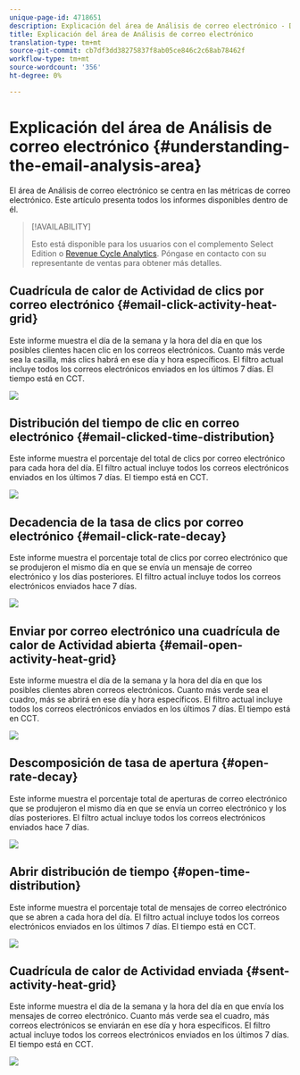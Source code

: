 ```yaml
---
unique-page-id: 4718651
description: Explicación del área de Análisis de correo electrónico - Documentos de marketing - Documentación del producto
title: Explicación del área de Análisis de correo electrónico
translation-type: tm+mt
source-git-commit: cb7df3dd38275837f8ab05ce846c2c68ab78462f
workflow-type: tm+mt
source-wordcount: '356'
ht-degree: 0%

---
```



# Explicación del área de Análisis de correo electrónico {#understanding-the-email-analysis-area}

El área de Análisis de correo electrónico se centra en las métricas de correo electrónico. Este artículo presenta todos los informes disponibles dentro de él.

>[!AVAILABILITY]
>
>Esto está disponible para los usuarios con el complemento Select Edition o [Revenue Cycle Analytics](https://www.marketo.com/global-enterprise/marketo-revenue-cycle-analytics/). Póngase en contacto con su representante de ventas para obtener más detalles.

## Cuadrícula de calor de Actividad de clics por correo electrónico {#email-click-activity-heat-grid}

Este informe muestra el día de la semana y la hora del día en que los posibles clientes hacen clic en los correos electrónicos. Cuanto más verde sea la casilla, más clics habrá en ese día y hora específicos. El filtro actual incluye todos los correos electrónicos enviados en los últimos 7 días. El tiempo está en CCT.

![](assets/image2015-5-6-17-3a17-3a34.png)

## Distribución del tiempo de clic en correo electrónico {#email-clicked-time-distribution}

Este informe muestra el porcentaje del total de clics por correo electrónico para cada hora del día. El filtro actual incluye todos los correos electrónicos enviados en los últimos 7 días. El tiempo está en CCT.

![](assets/image2015-5-6-17-3a20-3a55.png)

## Decadencia de la tasa de clics por correo electrónico {#email-click-rate-decay}

Este informe muestra el porcentaje total de clics por correo electrónico que se produjeron el mismo día en que se envía un mensaje de correo electrónico y los días posteriores. El filtro actual incluye todos los correos electrónicos enviados hace 7 días.

![](assets/image2015-5-6-17-3a26-3a50.png)

## Enviar por correo electrónico una cuadrícula de calor de Actividad abierta {#email-open-activity-heat-grid}

Este informe muestra el día de la semana y la hora del día en que los posibles clientes abren correos electrónicos. Cuanto más verde sea el cuadro, más se abrirá en ese día y hora específicos. El filtro actual incluye todos los correos electrónicos enviados en los últimos 7 días. El tiempo está en CCT.

![](assets/image2015-5-6-17-3a30-3a35.png)

## Descomposición de tasa de apertura {#open-rate-decay}

Este informe muestra el porcentaje total de aperturas de correo electrónico que se produjeron el mismo día en que se envía un correo electrónico y los días posteriores. El filtro actual incluye todos los correos electrónicos enviados hace 7 días.

![](assets/image2015-5-6-17-3a37-3a25.png)

## Abrir distribución de tiempo {#open-time-distribution}

Este informe muestra el porcentaje total de mensajes de correo electrónico que se abren a cada hora del día. El filtro actual incluye todos los correos electrónicos enviados en los últimos 7 días. El tiempo está en CCT.

![](assets/image2015-5-6-17-3a39-3a15.png)

## Cuadrícula de calor de Actividad enviada {#sent-activity-heat-grid}

Este informe muestra el día de la semana y la hora del día en que envía los mensajes de correo electrónico. Cuanto más verde sea el cuadro, más correos electrónicos se enviarán en ese día y hora específicos. El filtro actual incluye todos los correos electrónicos enviados en los últimos 7 días. El tiempo está en CCT.

![](assets/seven.png)
